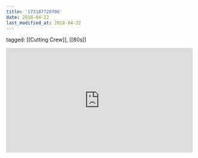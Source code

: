 ```yaml
---
title: '173187720706'
date: 2018-04-22
last_modified_at: 2018-04-22
---
```

tagged: [[Cutting Crew]], [[80s]]
<iframe allow="accelerometer; autoplay; clipboard-write; encrypted-media; gyroscope; picture-in-picture" allowfullscreen="" frameborder="0" height="281" id="youtube_iframe" src="https://www.youtube.com/embed/6dOwHzCHfgA?feature=oembed&amp;enablejsapi=1&amp;origin=https://safe.txmblr.com&amp;wmode=opaque" width="500"></iframe>